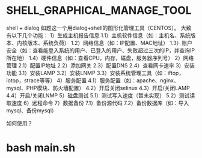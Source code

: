 SHELL_GRAPHICAL_MANAGE_TOOL
===========================

shell + dialog
如题这一个用dialog+shell的图形化管理工具（CENTOS）。
大致有以下几个功能：
1）生成主机报告信息
    1.1）主机软件信息（如：主机名、系统版本、内核版本、系统负荷）
    1.2）网络信息（如：IP配置、MAC地址）
    1.3）账户安全（如：查看能登入系统的用户、已登入的用户、失败超过三次的IP，并查询IP所在地）
    1.4）硬件信息（如：查看CPU，内存，磁盘，服务器序列号）
2）网络管理
    2.1）配置IP地址
    2.2）添加网关
    2.3）配置DNS
    2.4）查看网卡速率
3）安装功能
    3.1）安装LAMP
    3.2）安装LNMP
    3.3）安装系统管理工具（如：iftop，iotop，strace等等）
4）服务配置
    4.1）服务配置（如：apache、nginx、mysql、PHP模块、防火墙配置）
    4.2）开启关闭selinux
    4.3）开启/关闭LAMP
    4.4）开启/关闭LNMP
5）磁盘测试
    5.1）测试写入速度（暂未实现）
    5.2）测试读取速度
6）远程命令
7）数据备份
    7.1）备份源代码
    7.2）备份数据库（如：导入mysql、备份mysql）
    
如何使用？
# bash main.sh
